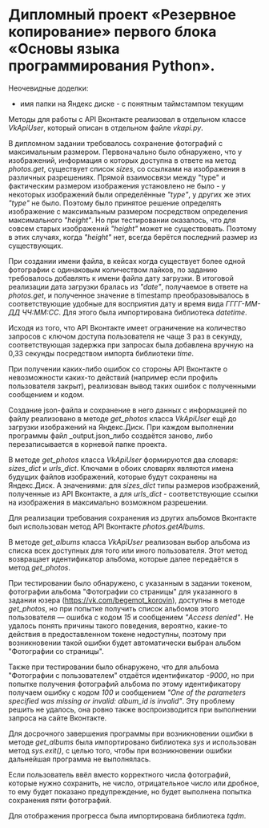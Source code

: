 # Дипломный проект «Резервное копирование» первого блока «Основы языка программирования Python».

Неочевидные доделки:
- имя папки на Яндекс диске - с понятным таймстампом текущим

Методы для работы с API Вконтакте реализовал в отдельном классе _VkApiUser_, который 
описан в отдельном файле _vkapi.py_.

В дипломном задании требовалось сохранение фотографий с максимальным размером. Первоначально
было обнаружено, что у изображений, информация о которых доступна в ответе на метод
_photos.get_, существует список _sizes_, со ссылками на изображения в различных разрешениях.
Прямой взаимосвязи между "type" и фактическим размером изображения установлено не было -
у некоторых изображений были определённые _"type"_, у других же этих _"type"_ не было.
Поэтому было принятое решение определять изображение с максимальным размером посредством 
определения максимального _"height"_. Но при тестировании оказалось, что для совсем старых
изображений _"height"_ может не существовать. Поэтому в этих случаях, когда _"height"_
нет, всегда берётся последний размер из существующих.

При создании имени файла, в кейсах когда существует более одной фотографии с одинаковым
количеством лайков, по заданию требовалось добавлять к имени файла дату загрузки.
В итоговой реализации дата загрузки бралась из _"date"_, получаемое в ответе на
_photos.get_, и полученное значение в timestamp преобразовывалось в соответствующие
удобные для восприятия дату и время вида _ГГГГ-ММ-ДД ЧЧ:ММ:СС_. Для этого была
импортирована библиотека _datetime_.


Исходя из того, что API Вконтакте имеет ограничение на количество запросов
с ключом доступа пользователя не чаще 3 раз в секунду, соответствующая задержка
при запросах была добавлена вручную на 0,33 секунды посредством импорта
библиотеки _time_.

При получении каких-либо ошибок со стороны API Вконтакте о невозможности каких-то 
действий (например если профиль пользователя закрыт), реализован вывод таких
ошибок с полученными сообщением и кодом.

Создание json-файла и сохранение в него данных с информацией по файлу реализовано
в методе _get_photos_ класса _VkApiUser_ ещё до загрузки изображений на Яндекс.Диск.
При каждом выполнении программы файл _output.json_либо создаётся заново, либо 
перезаписывается в корневой папке проекта.

В методе _get_photos_ класса _VkApiUser_ формируются два словаря: _sizes_dict_ и 
_urls_dict_. Ключами в обоих словарях являются имена будущих файлов изображений,
которые будут сохранены на Яндекс.Диск. А значениями: для _sizes_dict_ типы
размеров изображений, полученные из API Вконтакте, а для _urls_dict_ - соответствующие
ссылки на изображения в максимально возможном разрешении.

Для реализации требования сохранения из других альбомов Вконтакте был использован
метод API Вконтакте _photos.getAlbums_.

В методе _get_albums_ класса _VkApiUser_ реализован выбор альбома из списка всех
доступных для того или иного пользователя. Этот метод возвращает идентификатор
альбома, которые далее передаётся в метод _get_photos_.

При тестировании было обнаружено, с указанным в задании токеном, фотографии альбома
"Фотографии со страницы" для указанного в задании юзера 
(https://vk.com/begemot_korovin), доступны в методе _get_photos_, но при попытке
получить список альбомов этого пользователя — ошибка с кодом _15_ и сообщением
_"Access denied"_. Не удалось понять причины такого поведения, вероятно, какие-то
действия в предоставленном токене недоступны, поэтому при возникновении
такой ошибки будет автоматически выбран альбом "Фотографии со страницы".


Также при тестировании было обнаружено, что для альбома "Фотографии с пользователем"
отдаётся идентификатор _-9000_, но при попытке получения фотографий альбома по этому
идентификатору получаем ошибку с кодом _100_ и сообщением
_"One of the parameters specified was missing or invalid: album_id is invalid"_.
Эту проблему решить не удалось, она ровно также воспроизводится при
выполнении запроса на сайте Вконтакте.

Для досрочного завершения программы при возникновении ошибки в методе _get_albums_
была импортировано библиотека _sys_ и использован метод _sys.exit()_, с целью
того, чтобы при возникновении ошибки дальнейшая программа не выполнялась.

Если пользователь ввёл вместо корректного числа фотографий, которые нужно сохранить,
не число, отрицательное число или дробное, то ему будет показано предупреждение,
но будет выполнена попытка сохранения пяти фотографий.

Для отображения прогресса была импортирована библиотека _tqdm_.